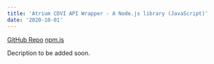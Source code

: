 ```yaml
---
title: 'Atrium CDVI API Wrapper - A Node.js library (JavaScript)'
date: '2020-10-01'
---
```


[GitHub Repo](https://github.com/akassab/Storage-Tool-API-Wrapper)
[npm.js](https://www.npmjs.com/package/http-atrium-cdvi)

Decription to be added soon.
